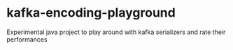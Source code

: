 # kafka-encoding-playground
Experimental java project to play around with kafka serializers and rate their performances

